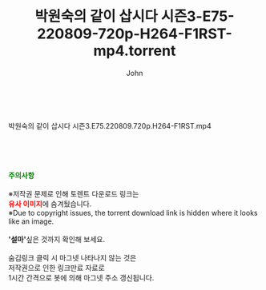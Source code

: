﻿---
layout: post
title:  "박원숙의 같이 삽시다 시즌3-E75-220809-720p-H264-F1RST-mp4.torrent"
author: John
categories: [ 방송/음악 ]
tags: [  ]
image:  
description: "박원숙의 같이 삽시다 시즌3-E75-220809-720p-H264-F1RST-mp4 torrent 정보 공유"
toc: true
toc_sticky: true
---

<br>
<div class="view-img">
<a class="view_image" href="https://torrentmobile60.com/bbs/view_image.php?fn=%2Fdata%2Ffile%2Fmusic%2F3735182707_nZ8RCBv3_65bb76170256eb046efd2abd78a27a02359749d4.jpg" target="_blank"><img alt="" class="img-tag" content="https://torrentmobile60.com/data/file/music/3735182707_nZ8RCBv3_65bb76170256eb046efd2abd78a27a02359749d4.jpg" itemprop="image" src="https://torrentmobile60.com/data/file/music/thumb-3735182707_nZ8RCBv3_65bb76170256eb046efd2abd78a27a02359749d4_835x2212.jpg"/></a></div><div class="view-content" itemprop="description">
<p>박원숙의 같이 삽시다 시즌3.E75.220809.720p.H264-F1RST.mp4<br/></p> </div>
    
<br><br><br>
<p data-ke-size="size16"><b><span style="color: green;">주의사항</span></b><br /><br />※저작권 문제로 인해 토렌트 다운로드 링크는<br /><b><span style="color: red;">유사 이미지</span></b>에 숨겨뒀습니다.<br />※Due to copyright issues, the torrent download link is hidden where it looks like an image.<br /><br /><b>'설마'</b>싶은 것까지 확인해 보세요.<br /><br />숨김링크 클릭 시 마그넷 나타나지 않는 것은<br />저작권으로 인한 링크만료 자료로<br />1시간 간격으로 봇에 의해 마그넷 주소 갱신됩니다.</p>
